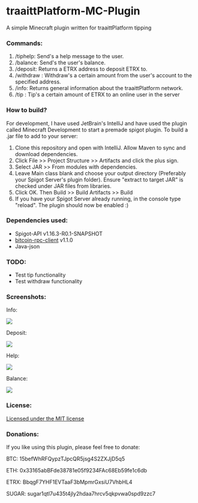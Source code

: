 # traaittPlatform-MC-Plugin
A simple Minecraft plugin written for traaittPlatform tipping

### Commands:
1. /tiphelp: Send's a help message to the user.
2. /balance: Send's the user's balance.
3. /deposit: Returns a ETRX address to deposit ETRX to.
4. /withdraw <amount> <ETRX address>: Withdraw's a certain amount from the user's account to the specified address.
5. /info: Returns general information about the traaittPlatform network.
6. /tip <username> <amount>: Tip's a certain amount of ETRX to an online user in the server

### How to build?
For development, I have used JetBrain's IntelliJ and have used the plugin called Minecraft Development to start a premade spigot plugin.
To build a .jar file to add to your server:
1. Clone this repository and open with IntelliJ. Allow Maven to sync and download dependencies.
2. Click File >> Project Structure >> Artifacts and click the plus sign.
3. Select JAR >> From modules with dependencies.
4. Leave Main class blank and choose your output directory (Preferably your Spigot Server's plugin folder). Ensure "extract to target JAR" is checked under JAR files from libraries.
5. Click OK. Then Build >> Build Artifacts >> Build
6. If you have your Spigot Server already running, in the console type "reload". The plugin should now be enabled :)

### Dependencies used:
* Spigot-API v1.16.3-R0.1-SNAPSHOT
* [bitcoin-rpc-client](https://github.com/Polve/bitcoin-rpc-client) v1.1.0
* Java-json

### TODO:
* Test tip functionality
* Test withdraw functionality

### Screenshots:
Info:

![](https://i.imgur.com/dz8noMx.png)

Deposit:

![](https://i.imgur.com/sOFHBSB.png)

Help:

![](https://i.imgur.com/Nm7oAuT.png)

Balance:

![](https://i.imgur.com/EYSjCoW.png)

### License:
[Licensed under the MIT license](https://github.com/Nugetzrul3/traaittPlatform-MC-Plugin/blob/master/LICENSE)

### Donations:
If you like using this plugin, please feel free to donate:

BTC: 15befWhRFQypzTJpcQR5jsg4S2ZXJjD5q5

ETH: 0x33165abBFde38781e05f9234FAc68Eb59fe1c6db

ETRX: BbqgF7YHF1EVTaaF3bMpmrGxsiU7VhbHL4

SUGAR: sugar1qtl7u435t4jly2hdaa7hrcv5qkpvwa0spd9zzc7

